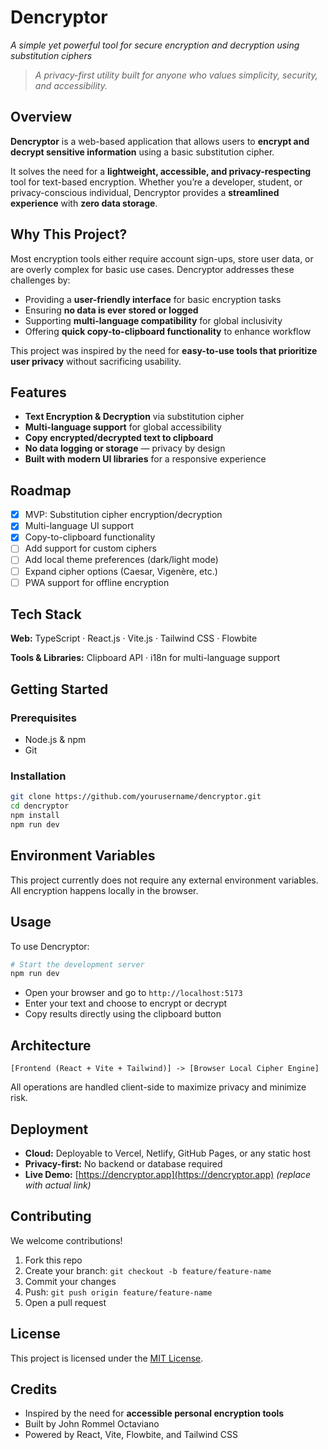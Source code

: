 # Dencryptor

_A simple yet powerful tool for secure encryption and decryption using substitution ciphers_

> _A privacy-first utility built for anyone who values simplicity, security, and accessibility._

## Overview

**Dencryptor** is a web-based application that allows users to **encrypt and decrypt sensitive information** using a basic substitution cipher.

It solves the need for a **lightweight, accessible, and privacy-respecting** tool for text-based encryption. Whether you’re a developer, student, or privacy-conscious individual, Dencryptor provides a **streamlined experience** with **zero data storage**.

## Why This Project?

Most encryption tools either require account sign-ups, store user data, or are overly complex for basic use cases. Dencryptor addresses these challenges by:

- Providing a **user-friendly interface** for basic encryption tasks
- Ensuring **no data is ever stored or logged**
- Supporting **multi-language compatibility** for global inclusivity
- Offering **quick copy-to-clipboard functionality** to enhance workflow

This project was inspired by the need for **easy-to-use tools that prioritize user privacy** without sacrificing usability.

## Features

- **Text Encryption & Decryption** via substitution cipher
- **Multi-language support** for global accessibility
- **Copy encrypted/decrypted text to clipboard**
- **No data logging or storage** — privacy by design
- **Built with modern UI libraries** for a responsive experience

## Roadmap

- [x] MVP: Substitution cipher encryption/decryption
- [x] Multi-language UI support
- [x] Copy-to-clipboard functionality
- [ ] Add support for custom ciphers
- [ ] Add local theme preferences (dark/light mode)
- [ ] Expand cipher options (Caesar, Vigenère, etc.)
- [ ] PWA support for offline encryption

## Tech Stack

**Web:**
TypeScript · React.js · Vite.js · Tailwind CSS · Flowbite

**Tools & Libraries:**
Clipboard API · i18n for multi-language support

## Getting Started

### Prerequisites

- Node.js & npm
- Git

### Installation

```bash
git clone https://github.com/yourusername/dencryptor.git
cd dencryptor
npm install
npm run dev
```

## Environment Variables

This project currently does not require any external environment variables. All encryption happens locally in the browser.

## Usage

To use Dencryptor:

```bash
# Start the development server
npm run dev
```

- Open your browser and go to `http://localhost:5173`
- Enter your text and choose to encrypt or decrypt
- Copy results directly using the clipboard button

## Architecture

```
[Frontend (React + Vite + Tailwind)] -> [Browser Local Cipher Engine]
```

All operations are handled client-side to maximize privacy and minimize risk.

## Deployment

- **Cloud:** Deployable to Vercel, Netlify, GitHub Pages, or any static host
- **Privacy-first:** No backend or database required
- **Live Demo:** [https://dencryptor.app](https://dencryptor.app) _(replace with actual link)_

## Contributing

We welcome contributions!

1. Fork this repo
2. Create your branch: `git checkout -b feature/feature-name`
3. Commit your changes
4. Push: `git push origin feature/feature-name`
5. Open a pull request

## License

This project is licensed under the [MIT License](LICENSE).

## Credits

- Inspired by the need for **accessible personal encryption tools**
- Built by John Rommel Octaviano
- Powered by React, Vite, Flowbite, and Tailwind CSS
